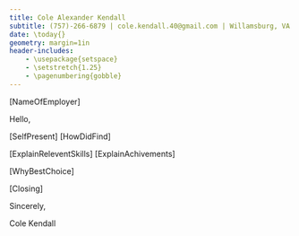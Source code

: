 ```yaml
---
title: Cole Alexander Kendall
subtitle: (757)-266-6879 | cole.kendall.40@gmail.com | Willamsburg, VA
date: \today{}
geometry: margin=1in
header-includes:
    - \usepackage{setspace}
    - \setstretch{1.25}
    - \pagenumbering{gobble}
---
```


[NameOfEmployer]

Hello,

[SelfPresent] [HowDidFind]

[ExplainReleventSkills] [ExplainAchivements]

[WhyBestChoice]

[Closing]

Sincerely,

Cole Kendall
